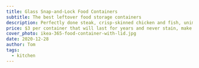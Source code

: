 ```yaml
---
title: Glass Snap-and-Lock Food Containers
subtitle: The best leftover food storage containers
description: Perfectly done steak, crisp-skinned chicken and fish, unimpeachable stir fry and veggies, breakfast worth waking up for… a cast iron skillet can handle it all. It's the easiest, fastest way to cook amazing meals. Inexpensive cast iron can be effortless to clean, gets better with use, and promises to last multiple lifetimes of daily tasty cooking.
price: $3 per container that will last for years and never stain, make food taste weird, or get gross like plastic quickly does.
cover_photo: ikea-365-food-container-with-lid.jpg
date: 2020-12-28
author: Tom
tags:
  - kitchen
---
```


